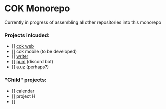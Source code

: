 # COK Monorepo

Currently in progress of assembling all other repositories into this monorepo

### Projects inlcuded:
- [] [cok web](https://github.com/asobirov/cok) 
- [] cok mobile (to be developed)
- [] [writer](https://github.com/asobirov/writer)
- [] [pum](https://github.com/asobirov/pum) (discord bot)
- [] a.uz (perhaps?)

### "Child" projects: 
- [] calendar
- [] project H
- []
